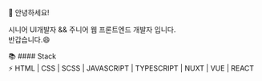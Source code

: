 👋 안녕하세요! 

시니어 UI개발자 && 주니어 웹 프론트엔드 개발자 입니다.  
반갑습니다.😄

📚 #### Stack  
⚡ HTML | CSS | SCSS | JAVASCRIPT | TYPESCRIPT | NUXT | VUE | REACT
